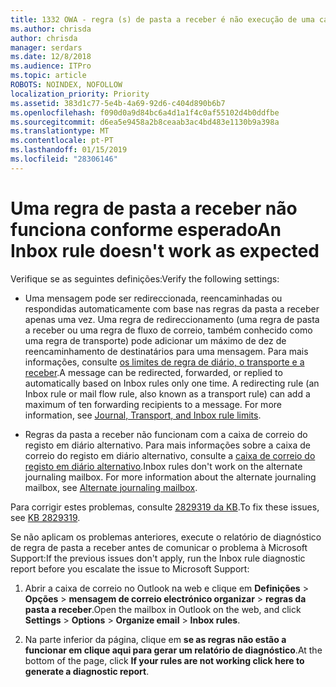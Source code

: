 ```yaml
---
title: 1332 OWA - regra (s) de pasta a receber é não execução de uma caixa de correio
ms.author: chrisda
author: chrisda
manager: serdars
ms.date: 12/8/2018
ms.audience: ITPro
ms.topic: article
ROBOTS: NOINDEX, NOFOLLOW
localization_priority: Priority
ms.assetid: 383d1c77-5e4b-4a69-92d6-c404d890b6b7
ms.openlocfilehash: f090d0a9d84bc6a4d1a1f4c0af55102d4b0ddfbe
ms.sourcegitcommit: d6ea5e9458a2b8ceaab3ac4bd483e1130b9a398a
ms.translationtype: MT
ms.contentlocale: pt-PT
ms.lasthandoff: 01/15/2019
ms.locfileid: "28306146"
---
```

# <a name="an-inbox-rule-doesnt-work-as-expected"></a><span data-ttu-id="13216-102">Uma regra de pasta a receber não funciona conforme esperado</span><span class="sxs-lookup"><span data-stu-id="13216-102">An Inbox rule doesn't work as expected</span></span>

<span data-ttu-id="13216-103">Verifique se as seguintes definições:</span><span class="sxs-lookup"><span data-stu-id="13216-103">Verify the following settings:</span></span>
  
- <span data-ttu-id="13216-p101">Uma mensagem pode ser redireccionada, reencaminhadas ou respondidas automaticamente com base nas regras da pasta a receber apenas uma vez. Uma regra de redireccionamento (uma regra de pasta a receber ou uma regra de fluxo de correio, também conhecido como uma regra de transporte) pode adicionar um máximo de dez de reencaminhamento de destinatários para uma mensagem. Para mais informações, consulte [os limites de regra de diário, o transporte e a receber](https://docs.microsoft.com/office365/servicedescriptions/exchange-online-service-description/exchange-online-limits).</span><span class="sxs-lookup"><span data-stu-id="13216-p101">A message can be redirected, forwarded, or replied to automatically based on Inbox rules only one time. A redirecting rule (an Inbox rule or mail flow rule, also known as a transport rule) can add a maximum of ten forwarding recipients to a message. For more information, see [Journal, Transport, and Inbox rule limits](https://docs.microsoft.com/office365/servicedescriptions/exchange-online-service-description/exchange-online-limits).</span></span>
    
- <span data-ttu-id="13216-p102">Regras da pasta a receber não funcionam com a caixa de correio do registo em diário alternativo. Para mais informações sobre a caixa de correio do registo em diário alternativo, consulte a [caixa de correio do registo em diário alternativo](https://docs.microsoft.com/Exchange/security-and-compliance/journaling/journaling#alternate-journaling-mailbox).</span><span class="sxs-lookup"><span data-stu-id="13216-p102">Inbox rules don't work on the alternate journaling mailbox. For more information about the alternate journaling mailbox, see [Alternate journaling mailbox](https://docs.microsoft.com/Exchange/security-and-compliance/journaling/journaling#alternate-journaling-mailbox).</span></span>
    
<span data-ttu-id="13216-109">Para corrigir estes problemas, consulte [2829319 da KB](https://support.microsoft.com/kb/2829319).</span><span class="sxs-lookup"><span data-stu-id="13216-109">To fix these issues, see [KB 2829319](https://support.microsoft.com/kb/2829319).</span></span>
  
<span data-ttu-id="13216-110">Se não aplicam os problemas anteriores, execute o relatório de diagnóstico de regra de pasta a receber antes de comunicar o problema à Microsoft Support:</span><span class="sxs-lookup"><span data-stu-id="13216-110">If the previous issues don't apply, run the Inbox rule diagnostic report before you escalate the issue to Microsoft Support:</span></span>
  
1. <span data-ttu-id="13216-111">Abrir a caixa de correio no Outlook na web e clique em **Definições** \> **Opções** \> **mensagem de correio electrónico organizar** \> **regras da pasta a receber**.</span><span class="sxs-lookup"><span data-stu-id="13216-111">Open the mailbox in Outlook on the web, and click **Settings** \> **Options** \> **Organize email** \> **Inbox rules**.</span></span>
    
2. <span data-ttu-id="13216-112">Na parte inferior da página, clique em **se as regras não estão a funcionar em clique aqui para gerar um relatório de diagnóstico**.</span><span class="sxs-lookup"><span data-stu-id="13216-112">At the bottom of the page, click **If your rules are not working click here to generate a diagnostic report**.</span></span>
    

